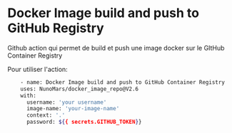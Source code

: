 # Docker Image build and push to GitHub Registry

Github action qui permet de build et push une image docker sur le GItHub Container Registry

Pour utiliser l'action:

```bash
    - name: Docker Image build and push to GitHub Container Registry
    uses: NunoMars/docker_image_repo@V2.6
    with:
      username: 'your username'
      image-name: 'your-image-name'
      context: '.'
      password: ${{ secrets.GITHUB_TOKEN}}
```

